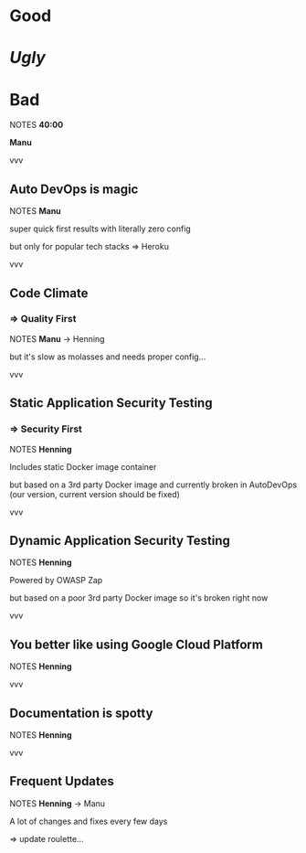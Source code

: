 #   Good

#   *Ugly*<!-- .element: class="fragment" data-fragment-index="3" -->

#   Bad<!-- .element: class="fragment" data-fragment-index="2" -->

NOTES
**40:00**

**Manu**

vvv

##  Auto DevOps is magic

NOTES
**Manu**

super quick first results with literally zero config

but only for popular tech stacks => Heroku

vvv

##  Code Climate
### => Quality First<!-- .element: class="fragment"-->

NOTES
**Manu** -> Henning

but it's slow as molasses and needs proper config...

vvv

##  Static Application Security Testing
### => Security First<!-- .element: class="fragment"-->

NOTES
**Henning**

Includes static Docker image container

but based on a 3rd party Docker image and currently broken in AutoDevOps (our version, current version should be fixed)

vvv

##  Dynamic Application Security Testing 

NOTES
**Henning**

Powered by OWASP Zap

but based on a poor 3rd party Docker image so it's broken right now

vvv

##  You better like using Google Cloud Platform

NOTES
**Henning**

vvv

##  Documentation is spotty

NOTES
**Henning**

vvv

##  Frequent Updates

NOTES
**Henning** -> Manu

A lot of changes and fixes every few days

=> update roulette...


